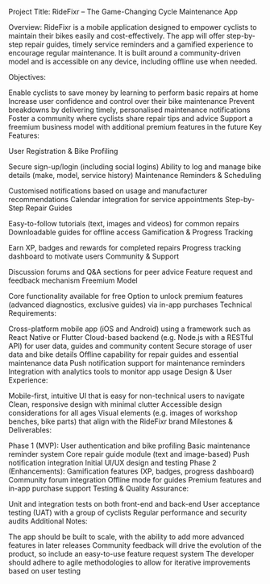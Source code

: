 Project Title:
RideFixr – The Game-Changing Cycle Maintenance App

Overview:
RideFixr is a mobile application designed to empower cyclists to maintain their bikes easily and cost-effectively. The app will offer step-by-step repair guides, timely service reminders and a gamified experience to encourage regular maintenance. It is built around a community-driven model and is accessible on any device, including offline use when needed.

Objectives:

Enable cyclists to save money by learning to perform basic repairs at home
Increase user confidence and control over their bike maintenance
Prevent breakdowns by delivering timely, personalised maintenance notifications
Foster a community where cyclists share repair tips and advice
Support a freemium business model with additional premium features in the future
Key Features:

User Registration & Bike Profiling

Secure sign-up/login (including social logins)
Ability to log and manage bike details (make, model, service history)
Maintenance Reminders & Scheduling

Customised notifications based on usage and manufacturer recommendations
Calendar integration for service appointments
Step-by-Step Repair Guides

Easy-to-follow tutorials (text, images and videos) for common repairs
Downloadable guides for offline access
Gamification & Progress Tracking

Earn XP, badges and rewards for completed repairs
Progress tracking dashboard to motivate users
Community & Support

Discussion forums and Q&A sections for peer advice
Feature request and feedback mechanism
Freemium Model

Core functionality available for free
Option to unlock premium features (advanced diagnostics, exclusive guides) via in-app purchases
Technical Requirements:

Cross-platform mobile app (iOS and Android) using a framework such as React Native or Flutter
Cloud-based backend (e.g. Node.js with a RESTful API) for user data, guides and community content
Secure storage of user data and bike details
Offline capability for repair guides and essential maintenance data
Push notification support for maintenance reminders
Integration with analytics tools to monitor app usage
Design & User Experience:

Mobile-first, intuitive UI that is easy for non-technical users to navigate
Clean, responsive design with minimal clutter
Accessible design considerations for all ages
Visual elements (e.g. images of workshop benches, bike parts) that align with the RideFixr brand
Milestones & Deliverables:

Phase 1 (MVP):
User authentication and bike profiling
Basic maintenance reminder system
Core repair guide module (text and image-based)
Push notification integration
Initial UI/UX design and testing
Phase 2 (Enhancements):
Gamification features (XP, badges, progress dashboard)
Community forum integration
Offline mode for guides
Premium features and in-app purchase support
Testing & Quality Assurance:

Unit and integration tests on both front-end and back-end
User acceptance testing (UAT) with a group of cyclists
Regular performance and security audits
Additional Notes:

The app should be built to scale, with the ability to add more advanced features in later releases
Community feedback will drive the evolution of the product, so include an easy-to-use feature request system
The developer should adhere to agile methodologies to allow for iterative improvements based on user testing
